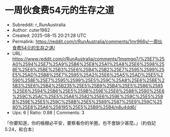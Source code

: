 # 一周伙食费54元的生存之道

- Subreddit: r_RunAustralia
- Author: cuter1982
- Created: 2025-08-15 20:21:28 UTC
- Permalink: https://reddit.com/r/RunAustralia/comments/1mr966v/一周伙食费54元的生存之道/
- URL: https://www.reddit.com/r/RunAustralia/comments/1mqmgq7/%25E7%25A0%2594%25E7%25A9%25B6%25E8%25A1%25A8%25E6%2598%258E%25E6%25BE%25B3%25E6%25B4%25B2%25E7%2595%2599%25E5%25AD%25B8%25E7%2595%25A2%25E6%25A5%25AD%25E5%2590%258E%25E7%2595%2599%25E5%259C%25A8%25E6%25BE%25B3%25E6%25B4%25B235%25E5%25B9%25B4%25E5%2586%2585%25E6%2594%25B6%25E5%259B%259E%25E6%2588%2590%25E6%259C%25AC%25E5%25A6%2582%25E6%259E%259C%25E5%259B%259E%25E5%259C%258B%25E5%2589%2587%25E9%259C%2580%25E8%25A6%258195%25E5%25B9%25B4/n8u4dd6/
- Ups: 6 | Ratio: 0.88 | Comments: 3


「你要知道，你的帳棚必平安，要察看你的羊圈，也不會缺少甚麼。」（約伯記
5:24，和合本）

